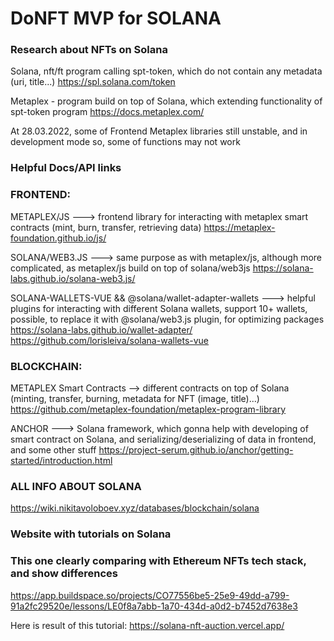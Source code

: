 # DoNFT MVP for SOLANA

### Research about NFTs on Solana ###

Solana, nft/ft program calling spt-token, which do not contain any metadata (uri, title...)
https://spl.solana.com/token

Metaplex - program build on top of Solana, which extending functionality of spt-token program
https://docs.metaplex.com/

At 28.03.2022, some of Frontend Metaplex libraries still unstable, and in development mode
so, some of functions may not work

### Helpful Docs/API links ###

### FRONTEND:

METAPLEX/JS ---> frontend library for interacting with metaplex smart contracts (mint, burn, transfer, retrieving data)
https://metaplex-foundation.github.io/js/

SOLANA/WEB3.JS ---> same purpose as with metaplex/js, although more complicated, as metaplex/js build on top of solana/web3js
https://solana-labs.github.io/solana-web3.js/

SOLANA-WALLETS-VUE && @solana/wallet-adapter-wallets ---> helpful plugins for interacting with different Solana wallets, support 10+ wallets,
possible, to replace it with @solana/web3.js plugin, for optimizing packages
https://solana-labs.github.io/wallet-adapter/
https://github.com/lorisleiva/solana-wallets-vue

### BLOCKCHAIN:
METAPLEX Smart Contracts --> different contracts on top of Solana (minting, transfer, burning, metadata for NFT (image, title)...)
https://github.com/metaplex-foundation/metaplex-program-library

ANCHOR ---> Solana framework, which gonna help with developing of smart contract on Solana,
and serializing/deserializing of data in frontend, and some other stuff
https://project-serum.github.io/anchor/getting-started/introduction.html


### ALL INFO ABOUT SOLANA
https://wiki.nikitavoloboev.xyz/databases/blockchain/solana

### Website with tutorials on Solana
### This one clearly comparing with Ethereum NFTs tech stack, and show differences
https://app.buildspace.so/projects/CO77556be5-25e9-49dd-a799-91a2fc29520e/lessons/LE0f8a7abb-1a70-434d-a0d2-b7452d7638e3

Here is result of this tutorial:
https://solana-nft-auction.vercel.app/
